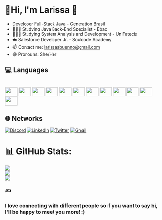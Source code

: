 # 💫Hi, I'm Larissa 👋

- Developer Full-Stack Java - Generation Brasil 
- 👩🏽‍🎓 Studying Java Back-End Specialist - Ebac
- 👩🏽‍🎓 Studying System Analysis and Development - UniFatecie 
- ☁️ Salesforce Developer Jr. - Soulcode Academy
- 📫 Contact me: larissasbuenno@gmail.com
- 😄 Pronouns: She/Her
## 💻 Languages
<div style="display: inline_block"><br>
            <img align="center" height="30" width="40" src="https://cdn.jsdelivr.net/gh/devicons/devicon/icons/java/java-original.svg" />
            <img align="center" height="30" width="40" src="https://cdn.jsdelivr.net/gh/devicons/devicon/icons/spring/spring-original.svg" />
            <img align="center" height="30" width="40" src="https://cdn.jsdelivr.net/gh/devicons/devicon/icons/postgresql/postgresql-original.svg" />
            <img align="center" height="30" width="40" src="https://cdn.jsdelivr.net/gh/devicons/devicon/icons/mysql/mysql-original-wordmark.svg" />
            <img align="center" height="30" width="40" src="https://cdn.jsdelivr.net/gh/devicons/devicon/icons/react/react-original-wordmark.svg" />
            <img align="center" height="30" width="40" src="https://cdn.jsdelivr.net/gh/devicons/devicon/icons/nodejs/nodejs-original.svg" />
            <img align="center" height="30" width="40" src="https://cdn.jsdelivr.net/gh/devicons/devicon/icons/github/github-original-wordmark.svg" />
            <img align="center" height="30" width="40" src="https://cdn.jsdelivr.net/gh/devicons/devicon/icons/git/git-original-wordmark.svg" />
            <img align="center" height="30" width="40" src="https://cdn.jsdelivr.net/gh/devicons/devicon/icons/intellij/intellij-original-wordmark.svg" />
            <img align="center" height="30" width="40" src="https://cdn.jsdelivr.net/gh/devicons/devicon/icons/vscode/vscode-original.svg" />
            <img align="center" height="30" width="40" src="https://cdn.jsdelivr.net/gh/devicons/devicon/icons/trello/trello-plain-wordmark.svg" />
            <img align="center" height="30" width="40" src="https://cdn.jsdelivr.net/gh/devicons/devicon/icons/salesforce/salesforce-original.svg">
        
</div>


## 🌐 Networks
[![Discord](https://img.shields.io/badge/Discord-%237289DA.svg?logo=discord&logoColor=white)](https://discord.gg/LariBueno#9806) 
[![LinkedIn](https://img.shields.io/badge/LinkedIn-%230077B5.svg?logo=linkedin&logoColor=white)](https://www.linkedin.com/in/larissasbueno-desenvolvedorjava/) 
[![Twitter](https://img.shields.io/badge/Twitter-%231DA1F2.svg?logo=Twitter&logoColor=white)](https://twitter.com/Larissasbuenno)
[![Gmail](https://img.shields.io/badge/Gmail-<COLOR>)](mailto:larissasbuenno@gmail.com)

# 📊 GitHub Stats:
![](https://github-readme-stats.vercel.app/api?username=Larissasbueno&theme=blue-green&hide_border=false&include_all_commits=false&count_private=false)<br/>
![](https://github-readme-streak-stats.herokuapp.com/?user=Larissasbueno&theme=blue-green&hide_border=false)<br/>
![](https://github-readme-stats.vercel.app/api/top-langs/?username=Larissasbueno&theme=blue-green&hide_border=false&include_all_commits=false&count_private=false&layout=compact)


### ✍️ 
### I love connecting with different people so if you want to say hi, I'll be happy to meet you more! :)
